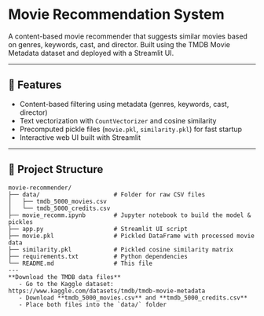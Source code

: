 # Movie Recommendation System

A content-based movie recommender that suggests similar movies based on genres, keywords, cast, and director. Built using the TMDB Movie Metadata dataset and deployed with a Streamlit UI.

---

## 🔧 Features
- Content-based filtering using metadata (genres, keywords, cast, director)  
- Text vectorization with `CountVectorizer` and cosine similarity  
- Precomputed pickle files (`movie.pkl`, `similarity.pkl`) for fast startup  
- Interactive web UI built with Streamlit  

---

## 📁 Project Structure
```text
movie-recommender/
├── data/                     # Folder for raw CSV files
│   ├── tmdb_5000_movies.csv
│   └── tmdb_5000_credits.csv
├── movie_recomm.ipynb        # Jupyter notebook to build the model & pickles
├── app.py                    # Streamlit UI script
├── movie.pkl                 # Pickled DataFrame with processed movie data
├── similarity.pkl            # Pickled cosine similarity matrix
├── requirements.txt          # Python dependencies
└── README.md                 # This file
---
**Download the TMDB data files**  
   - Go to the Kaggle dataset: https://www.kaggle.com/datasets/tmdb/tmdb-movie-metadata  
   - Download **tmdb_5000_movies.csv** and **tmdb_5000_credits.csv**  
   - Place both files into the `data/` folder

